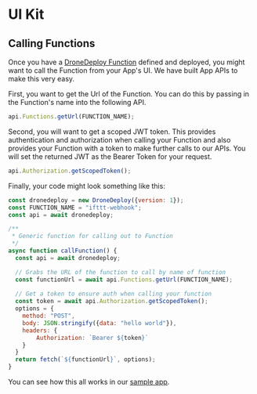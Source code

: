 # UI Kit

## Calling Functions

Once you have a [DroneDeploy Function](functions.md) defined and deployed, you might want to call the Function from your App's UI. We have built App APIs to make this very easy.

First, you want to get the Url of the Function. You can do this by passing in the Function's name into the following API.

```javascript
api.Functions.getUrl(FUNCTION_NAME);
```

Second, you will want to get a scoped JWT token. This provides authentication and authorization when calling your Function and also provides your Function with a token to make further calls to our APIs. You will set the returned JWT as the Bearer Token for your request.

```javascript
api.Authorization.getScopedToken();
```

Finally, your code might look something like this:

```javascript
const dronedeploy = new DroneDeploy({version: 1});
const FUNCTION_NAME = "ifttt-webhook";
const api = await dronedeploy;

/**
 * Generic function for calling out to Function
 */
async function callFunction() {
  const api = await dronedeploy;

  // Grabs the URL of the function to call by name of function
  const functionUrl = await api.Functions.getUrl(FUNCTION_NAME);
  
  // Get a token to ensure auth when calling your function
  const token = await api.Authorization.getScopedToken();
  options = {
    method: "POST",
    body: JSON.stringify({data: "hello world"}),
    headers: {
        Authorization: `Bearer ${token}`
    }
  }
  return fetch(`${functionUrl}`, options);
}
```

You can see how this all works in our [sample app](https://github.com/dronedeploy/app-examples/blob/master/IFTTT/app/js/script.js).
